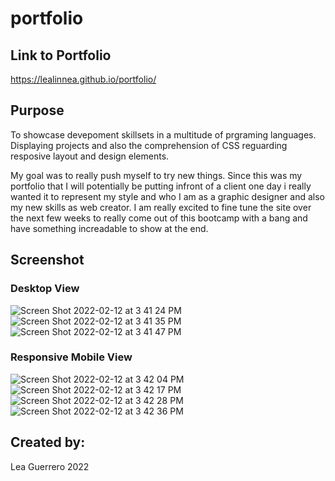 # portfolio

## Link to Portfolio
 https://lealinnea.github.io/portfolio/
 
 ## Purpose
To showcase devepoment skillsets in a multitude of prgraming languages.
Displaying projects and also the comprehension of CSS reguarding resposive layout and design elements.

My goal was to really push myself to try new things. Since this was my portfolio that I will potentially be putting infront of a client one day i really wanted it to represent my style and who I am as a graphic designer and also my new skills as web creator. I am really excited to fine tune the site over the next few weeks to really come out of this bootcamp with a bang and have something increadable to show at the end.
 
 
 ## Screenshot
### Desktop View

 ![Screen Shot 2022-02-12 at 3 41 24 PM](https://user-images.githubusercontent.com/97196262/153729417-288dd045-fda3-4fd4-af72-67e432af7d9a.png)
 ![Screen Shot 2022-02-12 at 3 41 35 PM](https://user-images.githubusercontent.com/97196262/153729421-7897a705-fdb2-41d2-b18d-e90aa7f9b2b6.png)
 ![Screen Shot 2022-02-12 at 3 41 47 PM](https://user-images.githubusercontent.com/97196262/153729426-09ada521-707a-420a-ba70-4d6feb76b350.png)

### Responsive Mobile View

![Screen Shot 2022-02-12 at 3 42 04 PM](https://user-images.githubusercontent.com/97196262/153729475-fd61ae9f-5d4d-4cff-9857-36f7b3b2d628.png)
![Screen Shot 2022-02-12 at 3 42 17 PM](https://user-images.githubusercontent.com/97196262/153729478-4e52bc1d-3ba3-4f1b-97dc-495cd7941615.png)
![Screen Shot 2022-02-12 at 3 42 28 PM](https://user-images.githubusercontent.com/97196262/153729481-6cce7232-f890-46eb-9890-6af02f160da7.png)
![Screen Shot 2022-02-12 at 3 42 36 PM](https://user-images.githubusercontent.com/97196262/153729485-5ad124df-a168-4962-a981-c03833fdfef5.png)


 ## Created by:
 Lea Guerrero 2022

